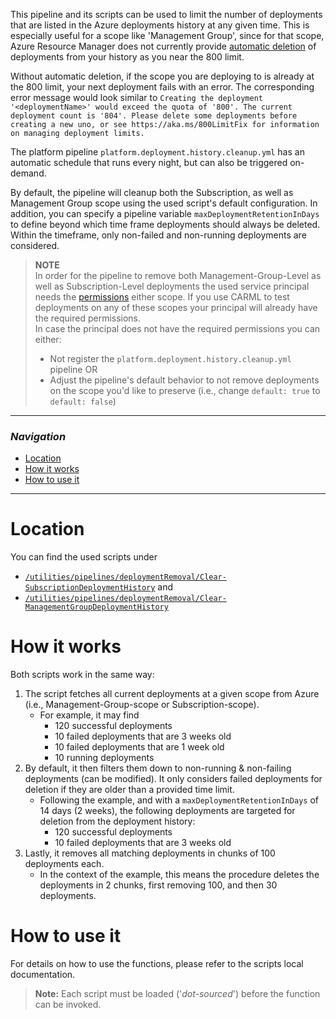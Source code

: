 This pipeline and its scripts can be used to limit the number of deployments that are listed in the Azure deployments history at any given time. This is especially useful for a scope like 'Management Group', since for that scope, Azure Resource Manager does not currently provide [automatic deletion](https://learn.microsoft.com/en-us/azure/azure-resource-manager/templates/deployment-history-deletions?tabs=azure-powershell) of deployments from your history as you near the 800 limit.

Without automatic deletion, if the scope you are deploying to is already at the 800 limit, your next deployment fails with an error. The corresponding error message would look similar to `Creating the deployment '<deploymentName>' would exceed the quota of '800'. The current deployment count is '804'. Please delete some deployments before creating a new uno, or see https://aka.ms/800LimitFix for information on managing deployment limits.`

The platform pipeline `platform.deployment.history.cleanup.yml` has an automatic schedule that runs every night, but can also be triggered on-demand.

By default, the pipeline will cleanup both the Subscription, as well as Management Group scope using the used script's default configuration. In addition, you can specify a pipeline variable `maxDeploymentRetentionInDays` to define beyond which time frame deployments should always be deleted. Within the timeframe, only non-failed and non-running deployments are considered.

> **NOTE**<br> In order for the pipeline to remove both Management-Group-Level as well as Subscription-Level deployments the used service principal needs the [permissions](https://learn.microsoft.com/en-us/azure/azure-resource-manager/templates/deployment-history-deletions?tabs=azure-powershell#required-permissions) either scope. If you use CARML to test deployments on any of these scopes your principal will already have the required permissions. <br>
> In case the principal does not have the required permissions you can either:
> - Not register the `platform.deployment.history.cleanup.yml` pipeline OR
> - Adjust the pipeline's default behavior to not remove deployments on the scope you'd like to preserve (i.e., change `default: true` to `default: false`)

---

### _Navigation_

- [Location](#location)
- [How it works](#how-it-works)
- [How to use it](#how-to-use-it)

---
# Location

You can find the used scripts under
- [`/utilities/pipelines/deploymentRemoval/Clear-SubscriptionDeploymentHistory`](https://github.com/Azure/ResourceModules/blob/main/utilities/pipelines/deploymentRemoval/Clear-SubscriptionDeploymentHistory.ps1) and
- [`/utilities/pipelines/deploymentRemoval/Clear-ManagementGroupDeploymentHistory`](https://github.com/Azure/ResourceModules/blob/main/utilities/pipelines/deploymentRemoval/Clear-ManagementGroupDeploymentHistory.ps1)


# How it works

Both scripts work in the same way:

1. The script fetches all current deployments at a given scope from Azure (i.e., Management-Group-scope or Subscription-scope).
   - For example, it may find
     - 120 successful deployments
     - 10 failed deployments that are 3 weeks old
     - 10 failed deployments that are 1 week old
     - 10 running deployments
1. By default, it then filters them down to non-running & non-failing deployments (can be modified). It only considers failed deployments for deletion if they are older than a provided time limit.
   - Following the example, and with a `maxDeploymentRetentionInDays` of 14 days (2 weeks), the following deployments are targeted for deletion from the deployment history:
     -  120 successful deployments
     -  10 failed deployments that are 3 weeks old
1. Lastly, it removes all matching deployments in chunks of 100 deployments each.
   - In the context of the example, this means the procedure deletes the deployments in 2 chunks, first removing 100, and then 30 deployments.

# How to use it

For details on how to use the functions, please refer to the scripts local documentation.

> **Note:** Each script must be loaded ('*dot-sourced*') before the function can be invoked.
